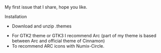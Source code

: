 My first issue that I share, hope you like.

Installation
- Download and unzip .themes

* For GTK2 theme or GTK3 I recommend Arc (part of my theme is based between Arc and official theme of Cinnamon)
* To recommend ARC icons with Numix-Circle.

